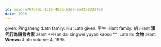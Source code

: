 ```yaml
---
id: uuid-e767c7b1-1c22-403a-b3d7-ea43b833d7a0
date: 1995
---
```


given: Pingsheng :Latn
family: Hu :Latn
given: 平生 :Hant
family: 胡 :Hant
**漢代行為語言考索** :Hant
**Han dai xingwei yuyan kaosu ** :Latn
In: 
**文物** :Hant
**Wenwu** :Latn
volume: 4, 1995
